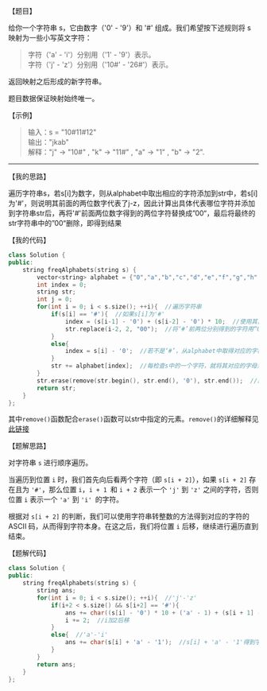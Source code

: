 【题目】

给你一个字符串 s，它由数字（'0' - '9'）和 '#' 组成。我们希望按下述规则将 s 映射为一些小写英文字符：

>字符（'a' - 'i'）分别用（'1' - '9'）表示。  
字符（'j' - 'z'）分别用（'10#' - '26#'）表示。   

返回映射之后形成的新字符串。

题目数据保证映射始终唯一。

【示例】

> 输入：s = "10#11#12"  
> 输出："jkab"  
> 解释："j" -> "10#" , "k" -> "11#" , "a" -> "1" , "b" -> "2".

---

【我的思路】

遍历字符串s，若s[i]为数字，则从alphabet中取出相应的字符添加到str中，若s[i]为'#'，则说明其前面的两位数字代表了j-z，因此计算出具体代表哪位字符并添加到字符串str后，再将'#'前面两位数字得到的两位字符替换成”00“，最后将最终的str字符串中的”00“删除，即得到结果

【我的代码】

```c++
class Solution {
public:
    string freqAlphabets(string s) {
        vector<string> alphabet = {"0","a","b","c","d","e","f","g","h","i","j","k","l","m","n","o","p","q","r","s","t","u","v","w","x","y","z"};
        int index = 0;
        string str;
        int j = 0;
        for(int i = 0; i < s.size(); ++i){  //遍历字符串
            if(s[i] == '#'){  //如果s[i]为'#'
                index = (s[i-1] - '0') + (s[i-2] - '0') * 10;  //使用其前两位计算得alphabet中对应的字符
                str.replace(i-2, 2, "00");  //将‘#’前两位分别得到的字符用“00”替换
            }
            else{
                index = s[i] - '0';  //若不是‘#’，从alphabet中取得对应的字符
            } 
            str += alphabet[index];  //每检查s中的一个字符，就将其对应的字母添加到str中
        }
        str.erase(remove(str.begin(), str.end(), '0'), str.end());  //最终将str中的“00”删除
        return str;
    }
};
```

其中`remove()`函数配合`erase()`函数可以str中指定的元素。`remove()`的详细解释见[此链接](https://blog.csdn.net/chujiangke001/article/details/8537166)

【题解思路】

对字符串 `s` 进行顺序遍历。

当遍历到位置 `i` 时，我们首先向后看两个字符（即 `s[i + 2]`），如果 `s[i + 2]` 存在且为 `'#'`，那么位置 `i`，`i + 1 `和 `i + 2` 表示一个 `'j'` 到 `'z'` 之间的字符，否则位置 `i` 表示一个 `'a'` 到 `'i' `的字符。

根据对 `s[i + 2]` 的判断，我们可以使用字符串转整数的方法得到对应的字符的 ASCII 码，从而得到字符本身。在这之后，我们将位置 `i` 后移，继续进行遍历直到结束。

【题解代码】

```c++
class Solution {
public:
    string freqAlphabets(string s) {
        string ans;
        for(int i = 0; i < s.size(); ++i){  //'j'-'z'
            if(i+2 < s.size() && s[i+2] == '#'){
                ans += char((s[i] - '0') * 10 + ('a' - 1) + (s[i + 1] - '0'));  //计算'j'-'z'的ASCII码
                i += 2;  //i加2后移
            }
            else{  //'a'-'i'
                ans += char(s[i] + 'a' - '1');  //s[i] + 'a' - '1'得到字符('a'-'i')的ASCII码
            }
        }
        return ans;
    }
};
```

